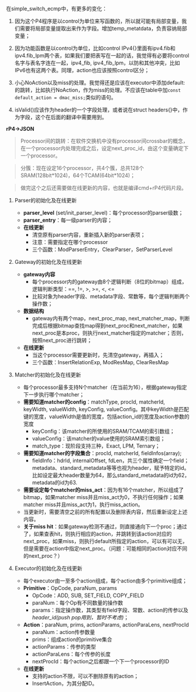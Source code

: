 
在simple_switch_ecmp中，有更多的变化：

1. 因为这个P4程序是以control为单位来写函数的，所以就可能有局部变量，我们需要将局部变量提取出来作为字段。增加temp_metatdata，负责容纳局部变量；

2. 因为功能函数是以control为单位，比如control IPv4{}里面有ipv4.fib和ipv4.fib_lpm两个表，如果我们要把表写在一起的话，我觉得有必要将control名字与表名字连在一起，ipv4_fib, ipv4_fib_lpm，以防和其他冲突，比如IPv6也有这两个表。同理，action也应该按照control区分；

3. 小心NoAction以及miss的处理。我觉得还是应该在executor中添加default: 的跳转，比如执行NoAction，作为miss的处理。不应该在table中加`const default_action = dmac_miss;`类似的语句。

4. isValid()应该作为header的一个字段处理，或者说在struct headers{}中，作为字段，这个在后面的翻译中需要用到。


**rP4->JSON**

> Processor间的跳转：在软件交换机中没有processor间crossbar的概念，在一个processor内处理完成之后，设定next_proc_id，由这个变量确定下一个processor。

> 分簇：现在设定16个processor，共4个簇，总共128个SRAM(128bit\*1024)，64个TCAM(64bit\*1024)；

> 做完这个之后还需要做在线更新的内容，也就是编译cmd+rP4代码片段。

1. Parser的初始化及在线更新
    - **parser_level** (set/init_parser_level)：每个processor的parser级数；
    - **parser_entry**：每一级parser的内容；
    - **在线更新**
        - 清空原有parser内容，重新插入新的parser表项；
        - 注意：需要指定在哪个processor
        - 三个函数：ModParserEntry，ClearParser，SetParserLevel

2. Gateway的初始化及在线更新
    - **gateway内容**
        - 每个processor内的gateway由8个逻辑判断（8位的bitmap）组成，逻辑判断类型：==, !=, >, >=, <, <=
        - 比较对象为header字段、metadata字段、常数等，每个逻辑判断两个操作数；
    - **数据结构**
        - gateway内有两个map，next_proc_map, next_matcher_map，判断完成后根据bitmap查找map得到next_proc和next_matcher，如果next_proc是本proc，则执行next_matcher指定的matcher；否则，按照next_proc进行跳转；
    - **在线更新**
        - 当这个processor需要更新时，先清空gateway，再插入；
        - 三个函数：InsertRelationExp, ModResMap, ClearResMap

3. Matcher的初始化及在线更新
    - 每个processor最多支持N个matcher（在当前为16），根据gateway指定下一步执行哪个matcher；
    - **需要知道matcher的config**：matchType, procId, matcherId, keyWidth, valueWidth, keyConfig, valueConfig。其中keyWidth是匹配键的宽度，valueWidth是值的宽度，包括action_id的宽度及action参数的宽度
        - keyConfig：该matcher的所使用的SRAM/TCAM的索引数组；
        - valueConfig：该matcher的value使用的SRAM索引数组；
        - match_type：现阶段支持三种，Exact, LPM, Ternary；
    - **需要知道matcher的字段集合**：procId, matcherId, fieldInfos(array);
        - fieldInfo：hdrId, internalOffset, fdLen，共三个属性确定一个field；metadata、standard_metadata等等也视为header，赋予特定的id。比如设定最大header数量为64，那么standard_metadata的id为62，metadata的id为63.
    - **需要设定每个matcher的miss_act**：因为有16个matcher，所以组成了bitmap，如果matcher miss并且miss_act为0，不执行任何操作；如果matcher miss并且miss_act为1，执行miss_action。
    - 当更新时，需要清空之前的所有配置以及删除表内容，然后重新设定上述内容。
    - **关于miss hit**：如果gateway检测不通过，则直接通向下一个proc；通过了，如果查表hit，则执行相应的action，并跳转到该action对应的next_proc，如果miss，则执行default所指定的action，可以有可以无，但是需要在action中指定next_proc。（问题：可能相同的action对应不同的next_proc？）

4. Executor的初始化及在线更新
    - 每个executor由一至多个action组成，每个action由多个primitive组成；
    - **Primitive**：OpCode, paraNum, params
        - OpCode：ADD, SUB, SET_FIELD, COPY_FIELD
        - paraNum：每个Op有不同数量的操作数
        - params：指定操作数，其类型有field字段、常数、action的传参以及*header_id(push pop用到，暂时不考虑)*；
    - **Action**：paraNum, prims, actionParams, actionParaLens, nextProcId
        - paraNum：action传参数量
        - prims：组成action的primitive集合
        - actionParams：传参的类型
        - actionParaLens：每个传参的长度
        - nextProcId：每个action之后都跟一个下一个processor的ID
    - **在线更新**
        - 支持的action不限，可以不删除原有的action；
        - InsertAction，为其分配ID。